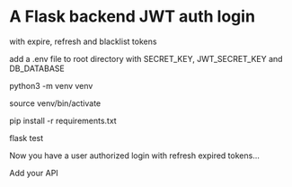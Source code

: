 # A Flask backend JWT auth login

 with expire, refresh and blacklist tokens

 add a .env file to root directory with SECRET_KEY, JWT_SECRET_KEY and DB_DATABASE

 python3 -m venv venv
 
 source venv/bin/activate
 
 pip install -r requirements.txt
 

 flask test
 
 Now you have a user authorized login with refresh expired tokens...
 
 Add your API
